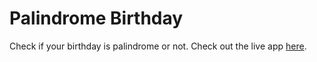 # Palindrome Birthday

Check if your birthday is palindrome or not. Check out the live app [here](https://palindrome-date-13.netlify.app/).